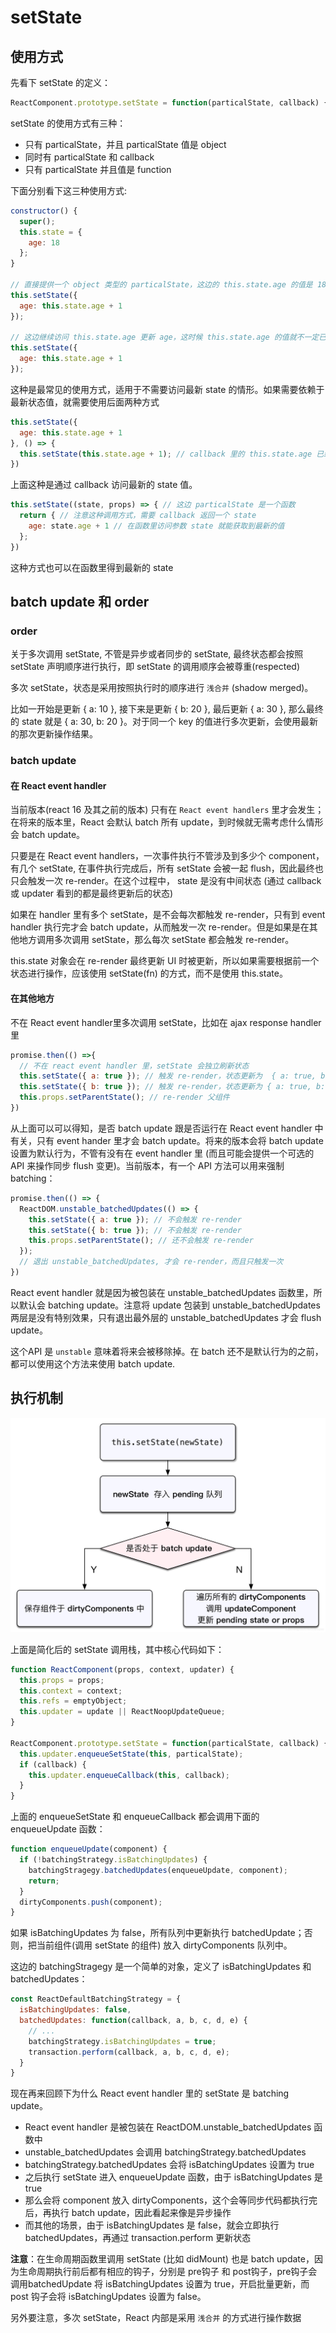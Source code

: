 setState
===========================

## 使用方式

先看下 setState 的定义：
```js
ReactComponent.prototype.setState = function(particalState, callback) {} // 其中 particalState 可以是 Object 或者 Function 类型
```

setState 的使用方式有三种：

+ 只有 particalState，并且 particalState 值是 object
+ 同时有 particalState 和 callback
+ 只有 particalState 并且值是 function

下面分别看下这三种使用方式:

```js
constructor() {
  super();
  this.state = {
    age: 18
  };
}

// 直接提供一个 object 类型的 particalState，这边的 this.state.age 的值是 18
this.setState({
  age: this.state.age + 1
});

// 这边继续访问 this.state.age 更新 age，这时候 this.state.age 的值就不一定已经是 19
this.setState({
  age: this.state.age + 1
});
```
这种是最常见的使用方式，适用于不需要访问最新 state 的情形。如果需要依赖于最新状态值，就需要使用后面两种方式

```js
this.setState({
  age: this.state.age + 1
}, () => {
  this.setState(this.state.age + 1); // callback 里的 this.state.age 已经是最新的值, 即 19
})
```
上面这种是通过 callback 访问最新的 state 值。

```js
this.setState((state, props) => { // 这边 particalState 是一个函数
  return { // 注意这种调用方式，需要 callback 返回一个 state
    age: state.age + 1 // 在函数里访问参数 state 就能获取到最新的值
  };
})
```

这种方式也可以在函数里得到最新的 state

## batch update 和 order

### order

关于多次调用 setState, 不管是异步或者同步的 setState, 最终状态都会按照 setState 声明顺序进行执行，即 setState 的调用顺序会被尊重(respected)

多次 setState，状态是采用按照执行时的顺序进行 `浅合并` (shadow merged)。

比如一开始是更新 { a: 10 }, 接下来是更新 { b: 20 }, 最后更新 { a: 30 }, 那么最终的 state 就是 { a: 30, b: 20 }。对于同一个 key 的值进行多次更新，会使用最新的那次更新操作结果。

### batch update

#### 在 React event handler

当前版本(react 16 及其之前的版本) 只有在 `React event handlers` 里才会发生；在将来的版本里，React 会默认 batch 所有 update，到时候就无需考虑什么情形会 batch update。

只要是在 React event handlers，一次事件执行不管涉及到多少个 component，有几个 setState, 在事件执行完成后，所有 setState 会被一起 flush，因此最终也只会触发一次 re-render。在这个过程中， state 是没有中间状态 (通过 callback 或 updater 看到的都是最终更新后的状态)

如果在 handler 里有多个 setState，是不会每次都触发 re-render，只有到 event handler 执行完才会 batch update，从而触发一次 re-render。但是如果是在其他地方调用多次调用 setState，那么每次 setState 都会触发 re-render。

this.state 对象会在 re-render 最终更新 UI 时被更新，所以如果需要根据前一个状态进行操作，应该使用 setState(fn) 的方式，而不是使用 this.state。

#### 在其他地方

不在 React event handler里多次调用 setState，比如在 ajax response handler 里
```js
promise.then(() =>{
  // 不在 react event handler 里，setState 会独立刷新状态
  this.setState({ a: true }); // 触发 re-render，状态更新为  { a: true, b: false }
  this.setState({ b: true }); // 触发 re-render，状态更新为 { a: true, b: true }
  this.props.setParentState(); // re-render 父组件
})
```

从上面可以可以得知，是否 batch update 跟是否运行在 React event handler 中有关，只有 event hander 里才会 batch update。将来的版本会将 batch update 设置为默认行为，不管有没有在 event handler 里 (而且可能会提供一个可选的 API 来操作同步 flush 变更)。当前版本，有一个 API 方法可以用来强制 batching：
```js
promise.then(() => {
  ReactDOM.unstable_batchedUpdates(() => {
    this.setState({ a: true }); // 不会触发 re-render
    this.setState({ b: true }); // 不会触发 re-render
    this.props.setParentState(); // 还不会触发 re-render
  });
  // 退出 unstable_batchedUpdates, 才会 re-render，而且只触发一次
})
```

React event handler 就是因为被包装在 unstable_batchedUpdates 函数里，所以默认会 batching update。注意将 update 包装到 unstable_batchedUpdates 两层是没有特别效果，只有退出最外层的 unstable_batchedUpdates 才会 flush update。

这个API 是 `unstable` 意味着将来会被移除掉。在 batch 还不是默认行为的之前，都可以使用这个方法来使用 batch update.

## 执行机制

![setState](./setState.jpg)

上面是简化后的 setState 调用栈，其中核心代码如下：
```js
function ReactComponent(props, context, updater) {
  this.props = props;
  this.context = context;
  this.refs = emptyObject;
  this.updater = update || ReactNoopUpdateQueue;
}

ReactComponent.prototype.setState = function(particalState, callback) {
  this.updater.enqueueSetState(this, particalState);
  if (callback) {
    this.updater.enqueueCallback(this, callback);
  }
}
```

上面的 enqueueSetState 和 enqueueCallback 都会调用下面的 enqueueUpdate 函数：

```js
function enqueueUpdate(component) {
  if (!batchingStrategy.isBatchingUpdates) {
    batchingStragegy.batchedUpdates(enqueueUpdate, component);
    return;
  }
  dirtyComponents.push(component);
}
```
如果 isBatchingUpdates 为 false，所有队列中更新执行 batchedUpdate；否则，把当前组件(调用 setState 的组件) 放入 dirtyComponents 队列中。

这边的 batchingStragegy 是一个简单的对象，定义了 isBatchingUpdates 和 batchedUpdates：
```js
const ReactDefaultBatchingStrategy = {
  isBatchingUpdates: false,
  batchedUpdates: function(callback, a, b, c, d, e) {
    // ...
    batchingStrategy.isBatchingUpdates = true;
    transaction.perform(callback, a, b, c, d, e);
  }
}
```

现在再来回顾下为什么 React event handler 里的 setState 是 batching update。
+ React event handler 是被包装在 ReactDOM.unstable_batchedUpdates 函数中
+ unstable_batchedUpdates 会调用 batchingStrategy.batchedUpdates
+ batchingStrategy.batchedUpdates 会将 isBatchingUpdates 设置为 true
+ 之后执行 setState 进入 enqueueUpdate 函数，由于 isBatchingUpdates 是 true
+ 那么会将 component 放入 dirtyComponents，这个会等同步代码都执行完后，再执行 batch update，因此看起来像是异步操作
+ 而其他的场景，由于 isBatchingUpdates 是 false，就会立即执行 batchedUpdates，再通过 transaction.perform 更新状态

__注意__：在生命周期函数里调用 setState (比如 didMount) 也是 batch update，因为生命周期执行前后都有相应的钩子，分别是 pre钩子 和 post钩子，pre钩子会调用batchedUpdate 将 isBatchingUpdates 设置为 true，开启批量更新，而 post 钩子会将 isBatchingUpdates 设置为 false。 

另外要注意，多次 setState，React 内部是采用 `浅合并` 的方式进行操作数据